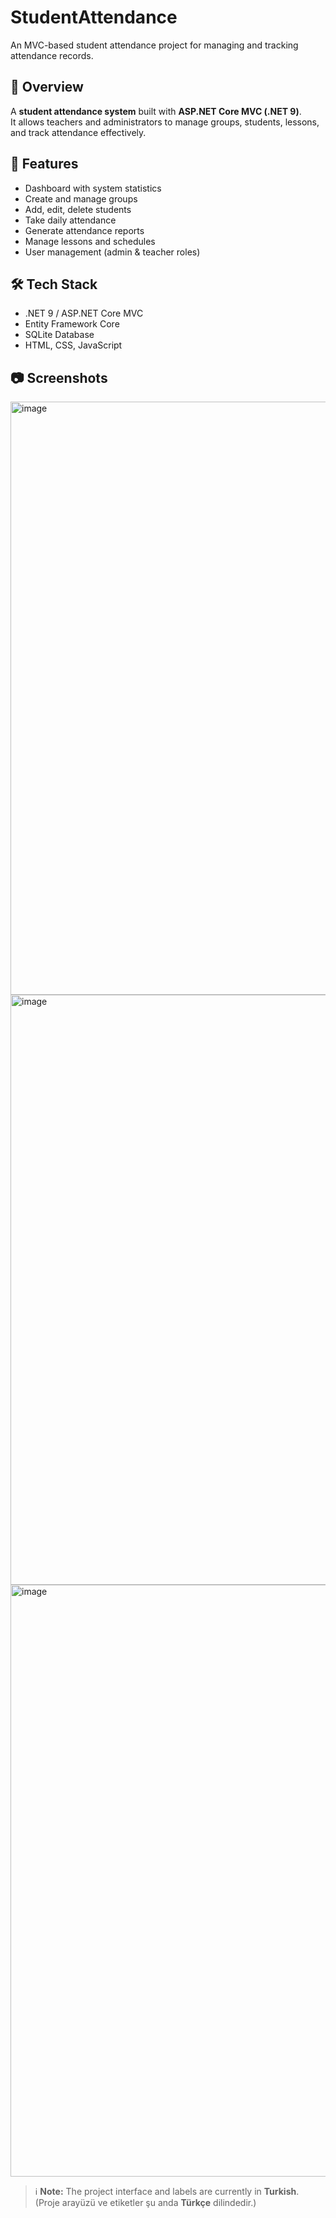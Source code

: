 # StudentAttendance
An MVC-based student attendance project for managing and tracking attendance records.

## 📌 Overview
A **student attendance system** built with **ASP.NET Core MVC (.NET 9)**.  
It allows teachers and administrators to manage groups, students, lessons, and track attendance effectively.

## 🚀 Features
- Dashboard with system statistics  
- Create and manage groups  
- Add, edit, delete students  
- Take daily attendance  
- Generate attendance reports  
- Manage lessons and schedules  
- User management (admin & teacher roles)  

## 🛠️ Tech Stack
- .NET 9 / ASP.NET Core MVC  
- Entity Framework Core  
- SQLite Database  
- HTML, CSS, JavaScript  

## 📷 Screenshots
<img width="1900" height="949" alt="image" src="https://github.com/user-attachments/assets/ebab0624-9710-43a7-8f6f-cd8a8be627de" />
<img width="1919" height="944" alt="image" src="https://github.com/user-attachments/assets/96e1ac80-107b-4667-a84b-e371468d1b69" />
<img width="1901" height="947" alt="image" src="https://github.com/user-attachments/assets/166081cc-0fad-4b38-b704-df89c25ec3e6" />

> ℹ️ **Note:** The project interface and labels are currently in **Turkish**.  
> (Proje arayüzü ve etiketler şu anda **Türkçe** dilindedir.)
